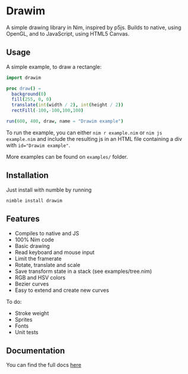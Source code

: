 # Drawim
A simple drawing library in Nim, inspired by p5js. Builds to native, using OpenGL, and to JavaScript, using HTML5 Canvas.

## Usage
A simple example, to draw a rectangle:
```nim
import drawim

proc draw() =
  background(0)
  fill(255, 0, 0)
  translate(int(width / 2), int(height / 2))
  rectFill(-100,-100,100,100)

run(600, 400, draw, name = "Drawim example")
```

To run the example, you can either `nim r example.nim` or `nim js example.nim` and include the resulting js in an HTML file containing a div with `id="Drawim example"`.

More examples can be found on `examples/` folder.

## Installation
Just install with numble by running

```
nimble install drawim
```

## Features
- Compiles to native and JS
- 100% Nim code
- Basic drawing
- Read keyboard and mouse input
- Limit the framerate
- Rotate, translate and scale
- Save transform state in a stack (see examples/tree.nim)
- RGB and HSV colors
- Bezier curves
- Easy to extend and create new curves

To do:
- Stroke weight
- Sprites
- Fonts
- Unit tests

## Documentation
You can find the full docs [here](docs.md)
